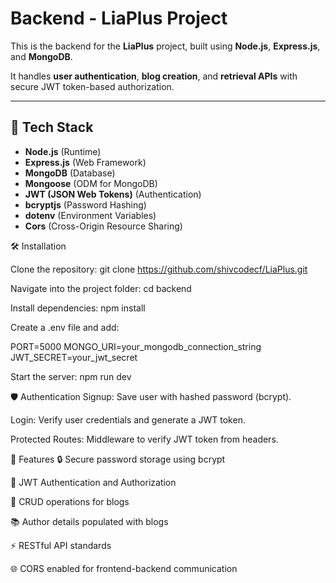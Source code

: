 # Backend - LiaPlus Project

This is the backend for the **LiaPlus** project, built using **Node.js**, **Express.js**, and **MongoDB**.

It handles **user authentication**, **blog creation**, and **retrieval APIs** with secure JWT token-based authorization.

---

## 🚀 Tech Stack

- **Node.js** (Runtime)
- **Express.js** (Web Framework)
- **MongoDB** (Database)
- **Mongoose** (ODM for MongoDB)
- **JWT (JSON Web Tokens)** (Authentication)
- **bcryptjs** (Password Hashing)
- **dotenv** (Environment Variables)
- **Cors** (Cross-Origin Resource Sharing)

🛠️ Installation

Clone the repository:
git clone https://github.com/shivcodecf/LiaPlus.git

Navigate into the project folder:
cd backend

Install dependencies:
npm install

Create a .env file and add:

PORT=5000
MONGO_URI=your_mongodb_connection_string
JWT_SECRET=your_jwt_secret

Start the server:
npm run dev


🛡️ Authentication
Signup: Save user with hashed password (bcrypt).

Login: Verify user credentials and generate a JWT token.

Protected Routes: Middleware to verify JWT token from headers.


📸 Features
🔒 Secure password storage using bcrypt

🔐 JWT Authentication and Authorization

📰 CRUD operations for blogs

📚 Author details populated with blogs

⚡ RESTful API standards

🌐 CORS enabled for frontend-backend communication





